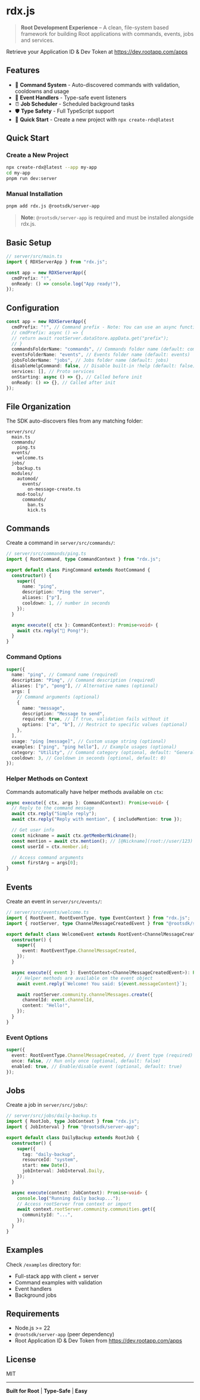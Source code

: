 # rdx.js

> **Root Development Experience** – A clean, file-system based framework for building Root applications with commands, events, jobs and services.

Retrieve your Application ID & Dev Token at https://dev.rootapp.com/apps

## Features

- 🎯 **Command System** - Auto-discovered commands with validation, cooldowns and usage
- 📡 **Event Handlers** - Type-safe event listeners
- ⏰ **Job Scheduler** - Scheduled background tasks
- 🛡️ **Type Safety** - Full TypeScript support
- 🚀 **Quick Start** - Create a new project with `npx create-rdx@latest`

## Quick Start

### Create a New Project

```bash
npx create-rdx@latest --app my-app
cd my-app
pnpm run dev:server
```

### Manual Installation

```bash
pnpm add rdx.js @rootsdk/server-app
```

> **Note:** `@rootsdk/server-app` is required and must be installed alongside rdx.js.

## Basic Setup

```typescript
// server/src/main.ts
import { RDXServerApp } from "rdx.js";

const app = new RDXServerApp({
  cmdPrefix: "!",
  onReady: () => console.log("App ready!"),
});
```

## Configuration

```typescript
const app = new RDXServerApp({
  cmdPrefix: "!", // Command prefix - Note: You can use an async function here to dynamically retrieve it
  // cmdPrefix: async () => {
  // return await rootServer.dataStore.appData.get("prefix");
  // }
  commandsFolderName: "commands", // Commands folder name (default: commands)
  eventsFolderName: "events", // Events folder name (default: events)
  jobsFolderName: "jobs", // Jobs folder name (default: jobs)
  disableHelpCommand: false, // Disable built-in !help (default: false)
  services: [], // Proto services
  onStarting: async () => {}, // Called before init
  onReady: () => {}, // Called after init
});
```

## File Organization

The SDK auto-discovers files from any matching folder:

```
server/src/
  main.ts
  commands/
    ping.ts
  events/
    welcome.ts
  jobs/
    backup.ts
  modules/
    automod/
      events/
        on-message-create.ts
    mod-tools/
      commands/
        ban.ts
        kick.ts
```

## Commands

Create a command in `server/src/commands/`:

```typescript
// server/src/commands/ping.ts
import { RootCommand, type CommandContext } from "rdx.js";

export default class PingCommand extends RootCommand {
  constructor() {
    super({
      name: "ping",
      description: "Ping the server",
      aliases: ["p"],
      cooldown: 1, // number in seconds
    });
  }

  async execute({ ctx }: CommandContext): Promise<void> {
    await ctx.reply("🏓 Pong!");
  }
}
```

### Command Options

```typescript
super({
  name: "ping", // Command name (required)
  description: "Ping", // Command description (required)
  aliases: ["p", "pong"], // Alternative names (optional)
  args: [
    // Command arguments (optional)
    {
      name: "message",
      description: "Message to send",
      required: true, // If true, validation fails without it
      options: ["a", "b"], // Restrict to specific values (optional)
    },
  ],
  usage: "ping [message]", // Custom usage string (optional)
  examples: ["ping", "ping hello"], // Example usages (optional)
  category: "Utility", // Command category (optional, default: "General")
  cooldown: 3, // Cooldown in seconds (optional, default: 0)
});
```

### Helper Methods on Context

Commands automatically have helper methods available on `ctx`:

```typescript
async execute({ ctx, args }: CommandContext): Promise<void> {
  // Reply to the command message
  await ctx.reply("Simple reply");
  await ctx.reply("Reply with mention", { includeMention: true });

  // Get user info
  const nickname = await ctx.getMemberNickname();
  const mention = await ctx.mention(); // [@Nickname](root://user/123)
  const userId = ctx.member.id;

  // Access command arguments
  const firstArg = args[0];
}

```

## Events

Create an event in `server/src/events/`:

```typescript
// server/src/events/welcome.ts
import { RootEvent, RootEventType, type EventContext } from "rdx.js";
import { rootServer, type ChannelMessageCreatedEvent } from "@rootsdk/server-app";

export default class WelcomeEvent extends RootEvent<ChannelMessageCreatedEvent> {
  constructor() {
    super({
      event: RootEventType.ChannelMessageCreated,
    });
  }

  async execute({ event }: EventContext<ChannelMessageCreatedEvent>): Promise<void> {
    // Helper methods are available on the event object
    await event.reply(`Welcome! You said: ${event.messageContent}`);

    await rootServer.community.channelMessages.create({
      channelId: event.channelId,
      content: "Hello!",
    });
  }
}
```

### Event Options

```typescript
super({
  event: RootEventType.ChannelMessageCreated, // Event type (required)
  once: false, // Run only once (optional, default: false)
  enabled: true, // Enable/disable event (optional, default: true)
});
```

## Jobs

Create a job in `server/src/jobs/`:

```typescript
// server/src/jobs/daily-backup.ts
import { RootJob, type JobContext } from "rdx.js";
import { JobInterval } from "@rootsdk/server-app";

export default class DailyBackup extends RootJob {
  constructor() {
    super({
      tag: "daily-backup",
      resourceId: "system",
      start: new Date(),
      jobInterval: JobInterval.Daily,
    });
  }

  async execute(context: JobContext): Promise<void> {
    console.log("Running daily backup...");
    // Access rootServer from context or import
    await context.rootServer.community.communities.get({
      communityId: "...",
    });
  }
}
```

## Examples

Check `/examples` directory for:

- Full-stack app with client + server
- Command examples with validation
- Event handlers
- Background jobs

## Requirements

- Node.js >= 22
- `@rootsdk/server-app` (peer dependency)
- Root Application ID & Dev Token from https://dev.rootapp.com/apps

## License

MIT

---

**Built for Root** | **Type-Safe** | **Easy**
